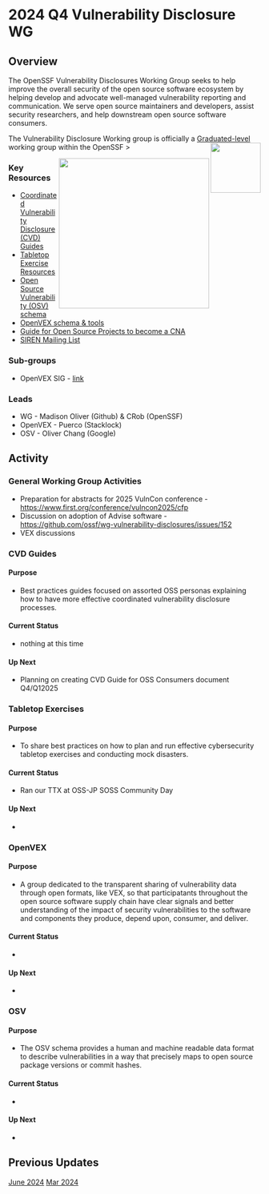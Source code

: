 # 2024 Q4 Vulnerability Disclosure WG


## Overview
The OpenSSF Vulnerability Disclosures Working Group seeks to help improve the overall security of the open source software ecosystem by helping develop and advocate well-managed vulnerability reporting and communication. We serve open source maintainers and developers, assist security researchers, and help downstream open source software consumers.

The Vulnerability Disclosure Working group is officially a [Graduated-level](https://github.com/ossf/tac/blob/main/process/working-group-lifecycle.md) working group within the OpenSSF <img align="right" src="https://github.com/ossf/tac/blob/main/files/images/OpenSSF_StagesBadges_graduated.png" width="100" height="100">>

<img align="right" src="https://github.com/ossf/wg-vulnerability-disclosures/blob/main/ossf-goose-vuln.png" width="300" height="300">


### Key Resources
- [Coordinated Vulnerability Disclosure (CVD) Guides](https://github.com/ossf/oss-vulnerability-guide)
- [Tabletop Exercise Resources](https://github.com/ossf/wg-vulnerability-disclosures/tree/main/docs/TTX)
- [Open Source Vulnerability (OSV) schema](https://github.com/ossf/osv-schema)
- [OpenVEX schema & tools](https://github.com/ossf/OpenVEX)
- [Guide for Open Source Projects to become a CNA](https://github.com/ossf/wg-vulnerability-disclosures/blob/main/docs/guides/becoming-a-cna-as-an-open-source-org-or-project.md)
- [SIREN Mailing List](https://github.com/ossf/wg-vulnerability-disclosures/blob/main/docs/SIREN/siren-FAQ.md)

### Sub-groups
- OpenVEX SIG - [link](https://github.com/ossf/OpenVEX)

 
  
### Leads	
- WG - Madison Oliver (Github) & CRob (OpenSSF)
- OpenVEX - Puerco (Stacklock)
- OSV - Oliver Chang (Google)

## Activity
### General Working Group Activities
- Preparation for abstracts for 2025 VulnCon conference - https://www.first.org/conference/vulncon2025/cfp
- Discussion on adoption of Advise software - https://github.com/ossf/wg-vulnerability-disclosures/issues/152
- VEX discussions
  

### CVD Guides
#### Purpose
- Best practices guides focused on assorted OSS personas explaining how to have more effective coordinated vulnerability disclosure processes.
#### Current Status
- nothing at this time
#### Up Next
-  Planning on creating CVD Guide for OSS Consumers document Q4/Q12025

### Tabletop Exercises
#### Purpose
- To share best practices on how to plan and run effective cybersecurity tabletop exercises and conducting mock disasters.
#### Current Status
- Ran our TTX at OSS-JP SOSS Community Day
#### Up Next
-  

### OpenVEX
#### Purpose
- A group dedicated to the transparent sharing of vulnerability data through open formats, like VEX, so that participatants throughout the open source software supply chain have clear signals and better understanding of the impact of security vulnerabilities to the software and components they produce, depend upon, consumer, and deliver.
#### Current Status
-
#### Up Next
-  

### OSV
#### Purpose
- The OSV schema provides a human and machine readable data format to describe vulnerabilities in a way that precisely maps to open source package versions or commit hashes.
#### Current Status
-
#### Up Next
-



## Previous Updates
[June 2024](https://docs.google.com/presentation/d/1hW_Zp46xBoCRsOUtNM8EUwTQpnDU9MssoE0JEqvkkZg/)
[Mar 2024](https://docs.google.com/presentation/d/1uSVAdO0QN8KItM_0sYcwsoNiKytM1Sa0effEPL_fNaw) 
